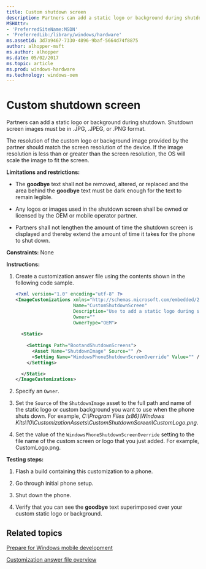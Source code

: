 ```yaml
---
title: Custom shutdown screen
description: Partners can add a static logo or background during shutdown.
MSHAttr:
- 'PreferredSiteName:MSDN'
- 'PreferredLib:/library/windows/hardware'
ms.assetid: 3d7a9467-7330-4896-9baf-5664d74f8875
author: alhopper-msft
ms.author: alhopper
ms.date: 05/02/2017
ms.topic: article
ms.prod: windows-hardware
ms.technology: windows-oem
---
```


# Custom shutdown screen


Partners can add a static logo or background during shutdown. Shutdown screen images must be in .JPG, .JPEG, or .PNG format.

The resolution of the custom logo or background image provided by the partner should match the screen resolution of the device. If the image resolution is less than or greater than the screen resolution, the OS will scale the image to fit the screen.

**Limitations and restrictions:**

-   The **goodbye** text shall not be removed, altered, or replaced and the area behind the **goodbye** text must be dark enough for the text to remain legible.

-   Any logos or images used in the shutdown screen shall be owned or licensed by the OEM or mobile operator partner.

-   Partners shall not lengthen the amount of time the shutdown screen is displayed and thereby extend the amount of time it takes for the phone to shut down.

<a href="" id="constraints---none"></a>**Constraints:** None  

<a href="" id="instructions-"></a>**Instructions:**  
1.  Create a customization answer file using the contents shown in the following code sample.

    ```XML
    <?xml version="1.0" encoding="utf-8" ?>  
    <ImageCustomizations xmlns="http://schemas.microsoft.com/embedded/2004/10/ImageUpdate"  
                         Name="CustomShutdownScreen"  
                         Description="Use to add a static logo during shutdown."  
                         Owner=""  
                         OwnerType="OEM"> 
      
      <Static>  
        
        <Settings Path="BootandShutdownScreens">  
          <Asset Name="ShutdownImage" Source="" />
          <Setting Name="WindowsPhoneShutdownScreenOverride" Value="" />  
        </Settings>  

      </Static>
    </ImageCustomizations>
    ```

2.  Specify an `Owner`.

3.  Set the `Source` of the `ShutdownImage` asset to the full path and name of the static logo or custom background you want to use when the phone shuts down. For example, *C:\\Program Files (x86)\\Windows Kits\\10\\CustomizationAssets\\CustomShutdownScreen\\CustomLogo.png*.

4.  Set the value of the `WindowsPhoneShutdownScreenOverride` setting to the file name of the custom screen or logo that you just added. For example, CustomLogo.png.

<a href="" id="testing-steps-"></a>**Testing steps:**  
1.  Flash a build containing this customization to a phone.

2.  Go through initial phone setup.

3.  Shut down the phone.

4.  Verify that you can see the **goodbye** text superimposed over your custom static logo or background.

## Related topics

[Prepare for Windows mobile development](https://docs.microsoft.com/en-us/windows-hardware/manufacture/mobile/preparing-for-windows-mobile-development)

[Customization answer file overview](https://docs.microsoft.com/en-us/windows-hardware/customize/mobile/mcsf/customization-answer-file)
